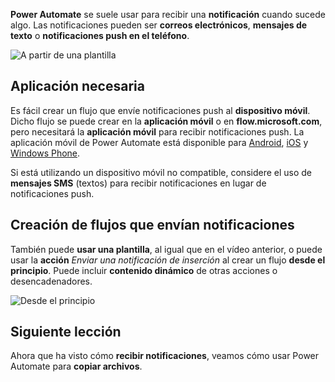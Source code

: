 **Power Automate** se suele usar para recibir una **notificación** cuando sucede algo.  Las notificaciones pueden ser **correos electrónicos**, **mensajes de texto** o **notificaciones push en el teléfono**.

![A partir de una plantilla](./media/learning-get-notifications/template-notifications.png)

## <a name="required-app"></a>Aplicación necesaria
Es fácil crear un flujo que envíe notificaciones push al **dispositivo móvil**.  Dicho flujo se puede crear en la **aplicación móvil** o en **flow.microsoft.com**, pero necesitará la **aplicación móvil** para recibir notificaciones push. La aplicación móvil de Power Automate está disponible para [Android](https://aka.ms/flowmobiledocsandroid), [iOS](https://aka.ms/flowmobiledocsios) y [Windows Phone](https://aka.ms/flowmobilewindows).

Si está utilizando un dispositivo móvil no compatible, considere el uso de **mensajes SMS** (textos) para recibir notificaciones en lugar de notificaciones push.

## <a name="creating-flows-that-send-notifications"></a>Creación de flujos que envían notificaciones
También puede **usar una plantilla**, al igual que en el vídeo anterior, o puede usar la **acción** *Enviar una notificación de inserción* al crear un flujo **desde el principio**.  Puede incluir **contenido dinámico** de otras acciones o desencadenadores.

![Desde el principio](./media/learning-get-notifications/notification-action.png)

## <a name="next-lesson"></a>Siguiente lección
Ahora que ha visto cómo **recibir notificaciones**, veamos cómo usar Power Automate para **copiar archivos**.

